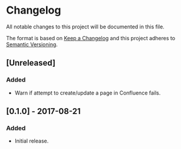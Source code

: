 # Changelog
All notable changes to this project will be documented in this file.

The format is based on [Keep a Changelog](http://keepachangelog.com/en/1.0.0/)
and this project adheres to [Semantic Versioning](http://semver.org/spec/v2.0.0.html).

## [Unreleased]
### Added
- Warn if attempt to create/update a page in Confluence fails.

## [0.1.0] - 2017-08-21
### Added
- Initial release.
